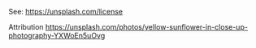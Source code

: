 See:
https://unsplash.com/license

Attribution
https://unsplash.com/photos/yellow-sunflower-in-close-up-photography-YXWoEn5uOvg